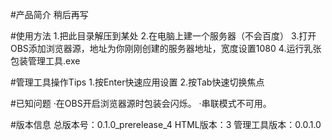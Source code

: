 #产品简介
稍后再写

#使用方法
1.把此目录解压到某处
2.在电脑上建一个服务器（不会百度）
3.打开OBS添加浏览器源，地址为你刚刚创建的服务器地址，宽度设置1080
4.运行乳张包装管理工具.exe

#管理工具操作Tips
1.按Enter快速应用设置
2.按Tab快速切换焦点

#已知问题
·在OBS开启浏览器源时包装会闪烁。
·串联模式不可用。

#版本信息
总版本号：0.1.0_prerelease_4
HTML版本：3
管理工具版本：0.0.1.0
